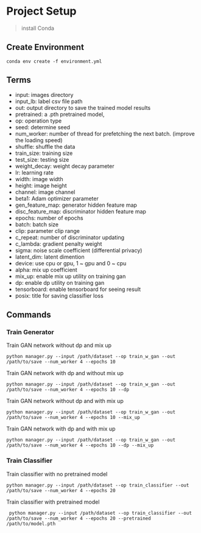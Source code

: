 # Project Setup

> install Conda

## Create Environment

    conda env create -f environment.yml

## Terms
* input: images directory
* input_lb: label csv file path
* out: output directory to save the trained model results
* pretrained: a .pth pretrained model,
* op: operation type
* seed: determine seed
* num_worker: number of thread for prefetching the next batch. (improve the loading speed)
* shuffle: shuffle the data
* train_size: training size
* test_size: testing size
* weight_decay: weight decay parameter
* lr: learning rate
* width: image width
* height: image height
* channel: image channel
* beta1: Adam optimizer parameter
* gen_feature_map: generator hidden feature map
* disc_feature_map: discriminator hidden feature map
* epochs: number of epochs
* batch: batch size
* clip: parameter clip range
* c_repeat: number of discriminator updating
* c_lambda: gradient penalty weight
* sigma: noise scale coefficient (differential privacy)
* latent_dim: latent dimention
* device: use cpu or gpu, 1 ~ gpu and 0 ~ cpu
* alpha: mix up coefficient
* mix_up: enable mix up utility on training gan
* dp: enable dp utility on training gan
* tensorboard: enable tensorboard for seeing result
* posix: title for saving classifier loss 

## Commands
### Train Generator
Train GAN network without dp and mix up

    python manager.py --input /path/dataset --op train_w_gan --out /path/to/save --num_worker 4 --epochs 10

Train GAN network with dp and without mix up

    python manager.py --input /path/dataset --op train_w_gan --out /path/to/save --num_worker 4 --epochs 10 --dp

Train GAN network without dp and with mix up

    python manager.py --input /path/dataset --op train_w_gan --out /path/to/save --num_worker 4 --epochs 10 --mix_up

Train GAN network with dp and with mix up

    python manager.py --input /path/dataset --op train_w_gan --out /path/to/save --num_worker 4 --epochs 10 --dp --mix_up


### Train Classifier

Train classifier with no pretrained model

    python manager.py --input /path/dataset --op train_classifier --out /path/to/save --num_worker 4 --epochs 20

Train classifier with pretrained model

     python manager.py --input /path/dataset --op train_classifier --out /path/to/save --num_worker 4 --epochs 20 --pretrained /path/to/model.pth